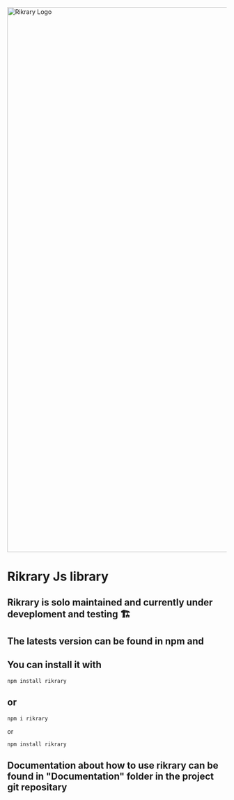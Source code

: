 
<img src="https://github.com/user-attachments/assets/1b56bcdf-abb6-433d-bc6b-66f1fcc06781" alt="Rikrary Logo" width="1250" height="auto" />

# Rikrary Js library

<h2> Rikrary is solo maintained and currently under deveploment and testing 🏗️ </h2>

<h2> The latests version can be found in npm and </h2>

<h2> You can install it with </h2>

  ```
npm install rikrary

```

<h2>or</h2>


```
npm i rikrary

```
or

```
npm install rikrary
```

<h2>Documentation about how to use rikrary can be found in "Documentation" folder in the project git repositary</h2>




